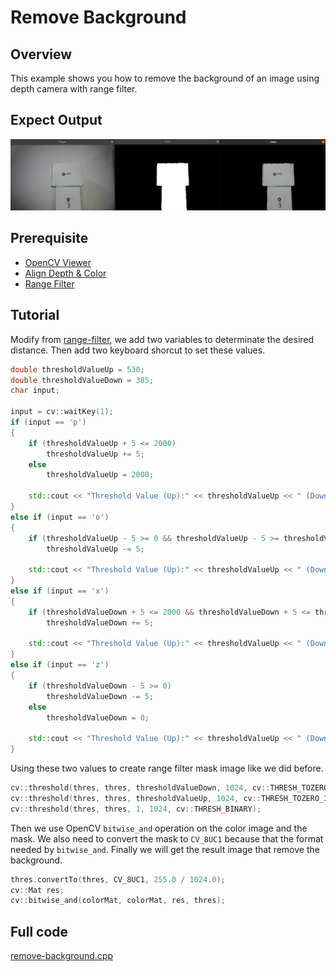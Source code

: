 # Remove Background

## Overview

This example shows you how to remove the background of an image using depth camera with range filter.

## Expect Output

![](../../.asset/remove-background.png)

## Prerequisite

- [OpenCV Viewer](../opencv_viewer/)
- [Align Depth & Color](../align-depth-color/)
- [Range Filter](../range-filter/)

## Tutorial

Modify from [range-filter](../range-filter/), we add two variables to determinate the desired distance. Then add two keyboard shorcut to set these values.

```cpp
double thresholdValueUp = 530;
double thresholdValueDown = 385;
char input;

input = cv::waitKey(1);
if (input == 'p')
{
    if (thresholdValueUp + 5 <= 2000)
        thresholdValueUp += 5;
    else
        thresholdValueUp = 2000;

    std::cout << "Threshold Value (Up):" << thresholdValueUp << " (Down):" << thresholdValueDown << std::endl;
}
else if (input == 'o')
{
    if (thresholdValueUp - 5 >= 0 && thresholdValueUp - 5 >= thresholdValueDown)
        thresholdValueUp -= 5;

    std::cout << "Threshold Value (Up):" << thresholdValueUp << " (Down):" << thresholdValueDown << std::endl;
}
else if (input == 'x')
{
    if (thresholdValueDown + 5 <= 2000 && thresholdValueDown + 5 <= thresholdValueUp)
        thresholdValueDown += 5;

    std::cout << "Threshold Value (Up):" << thresholdValueUp << " (Down):" << thresholdValueDown << std::endl;
}
else if (input == 'z')
{
    if (thresholdValueDown - 5 >= 0)
        thresholdValueDown -= 5;
    else
        thresholdValueDown = 0;

    std::cout << "Threshold Value (Up):" << thresholdValueUp << " (Down):" << thresholdValueDown << std::endl;
}
```

Using these two values to create range filter mask image like we did before.

```cpp
cv::threshold(thres, thres, thresholdValueDown, 1024, cv::THRESH_TOZERO);
cv::threshold(thres, thres, thresholdValueUp, 1024, cv::THRESH_TOZERO_INV);
cv::threshold(thres, thres, 1, 1024, cv::THRESH_BINARY);
```

Then we use OpenCV `bitwise_and` operation on the color image and the mask. We also need to convert the mask to `CV_8UC1` because that the format needed by `bitwise_and`. Finally we will get the result image that remove the background.

```cpp
thres.convertTo(thres, CV_8UC1, 255.0 / 1024.0);
cv::Mat res;
cv::bitwise_and(colorMat, colorMat, res, thres);
```

## Full code

[remove-background.cpp](https://github.com/HedgeHao/LIPSedgeSDK_Tutorial/blob/master/c%2B%2B/opencv_viewer/remove-background.cpp)
